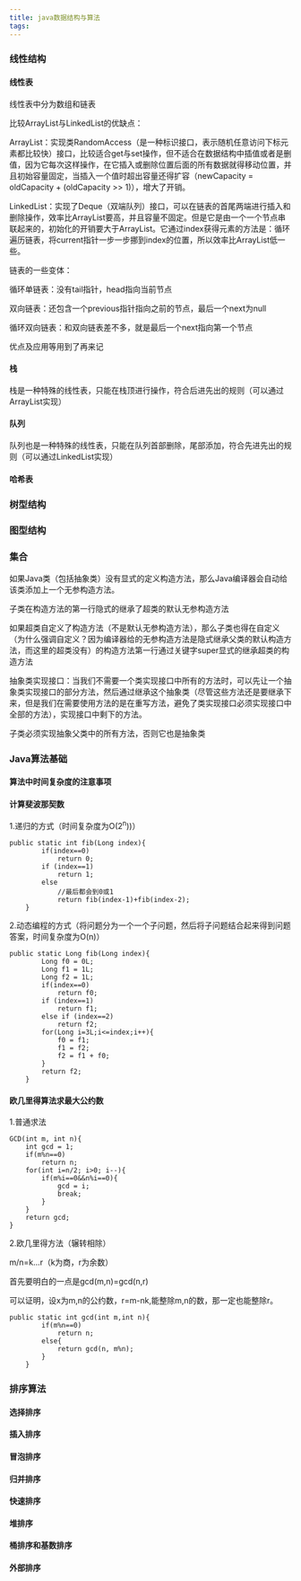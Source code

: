 ```yaml
---
title: java数据结构与算法
tags:
---
```


### 线性结构

#### 线性表

线性表中分为数组和链表

比较ArrayList与LinkedList的优缺点：

ArrayList：实现类RandomAccess（是一种标识接口，表示随机任意访问下标元素都比较快）接口，比较适合get与set操作，但不适合在数据结构中插值或者是删值，因为它每次这样操作，在它插入或删除位置后面的所有数据就得移动位置，并且初始容量固定，当插入一个值时超出容量还得扩容（newCapacity = oldCapacity + (oldCapacity >> 1)），增大了开销。

LinkedList：实现了Deque（双端队列）接口，可以在链表的首尾两端进行插入和删除操作，效率比ArrayList要高，并且容量不固定。但是它是由一个一个节点串联起来的，初始化的开销要大于ArrayList。它通过index获得元素的方法是：循环遍历链表，将current指针一步一步挪到index的位置，所以效率比ArrayList低一些。

链表的一些变体：

循环单链表：没有tail指针，head指向当前节点

双向链表：还包含一个previous指针指向之前的节点，最后一个next为null

循环双向链表：和双向链表差不多，就是最后一个next指向第一个节点

优点及应用等用到了再来记

#### 栈

栈是一种特殊的线性表，只能在栈顶进行操作，符合后进先出的规则（可以通过ArrayList实现）

#### 队列

队列也是一种特殊的线性表，只能在队列首部删除，尾部添加，符合先进先出的规则（可以通过LinkedList实现）

#### 哈希表

### 树型结构

### 图型结构

### 集合

如果Java类（包括抽象类）没有显式的定义构造方法，那么Java编译器会自动给该类添加上一个无参构造方法。

子类在构造方法的第一行隐式的继承了超类的默认无参构造方法

如果超类自定义了构造方法（不是默认无参构造方法），那么子类也得在自定义（为什么强调自定义？因为编译器给的无参构造方法是隐式继承父类的默认构造方法，而这里的超类没有）的构造方法第一行通过关键字super显式的继承超类的构造方法

抽象类实现接口：当我们不需要一个类实现接口中所有的方法时，可以先让一个抽象类实现接口的部分方法，然后通过继承这个抽象类（尽管这些方法还是要继承下来，但是我们在需要使用方法的是在重写方法，避免了类实现接口必须实现接口中全部的方法），实现接口中剩下的方法。

子类必须实现抽象父类中的所有方法，否则它也是抽象类

### Java算法基础

#### 算法中时间复杂度的注意事项

#### 计算斐波那契数

1.递归的方式（时间复杂度为O(2<sup>n</sup>))）

```
public static int fib(Long index){
        if(index==0)
            return 0;
        if (index==1)
            return 1;
        else
            //最后都会到0或1
            return fib(index-1)+fib(index-2);
    }
```

2.动态编程的方式（将问题分为一个一个子问题，然后将子问题结合起来得到问题答案，时间复杂度为O(n)）

```
public static Long fib(Long index){
        Long f0 = 0L;
        Long f1 = 1L;
        Long f2 = 1L;
        if(index==0)
            return f0;
        if (index==1)
            return f1;
        else if (index==2)
            return f2;
        for(Long i=3L;i<=index;i++){
            f0 = f1;
            f1 = f2;
            f2 = f1 + f0;
        }
        return f2;
    }

```

#### 欧几里得算法求最大公约数

1.普通求法

```
GCD(int m, int n){
    int gcd = 1;
    if(m%n==0)
        return n;
    for(int i=n/2; i>0; i--){
        if(m%i==0&&n%i==0){
            gcd = i;
            break;
        }
    }
    return gcd;
}
```

2.欧几里得方法（辗转相除）

m/n=k...r（k为商，r为余数）

首先要明白的一点是gcd(m,n)=gcd(n,r)

可以证明，设x为m,n的公约数，r=m-nk,能整除m,n的数，那一定也能整除r。

```
public static int gcd(int m,int n){
        if(m%n==0)
            return n;
        else{
            return gcd(n, m%n);
        }
    }
```

### 排序算法

#### 选择排序



#### 插入排序

#### 冒泡排序

#### 归并排序

#### 快速排序

#### 堆排序

#### 桶排序和基数排序

#### 外部排序